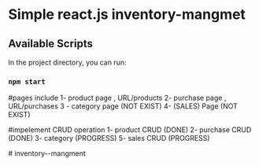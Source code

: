 # Simple react.js inventory-mangmet

## Available Scripts

In the project directory, you can run:

### `npm start`

#pages include
1- product page , URL/products
2- purchase page , URL/purchases
3 - category page (NOT EXIST)
4- (SALES) Page (NOT EXIST)

#impelement CRUD operation 
1- product CRUD (DONE)
2- purchase CRUD (DONE)
3- category (PROGRESS)
5- sales CRUD (PROGRESS)

#   i n v e n t o r y - - m a n g m e n t 
 
 
